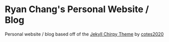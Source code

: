 # Ryan Chang's Personal Website / Blog

Personal website / blog based off of the [Jekyll Chirpy Theme](https://github.com/cotes2020/jekyll-theme-chirpy) by [cotes2020](https://github.com/cotes2020)

